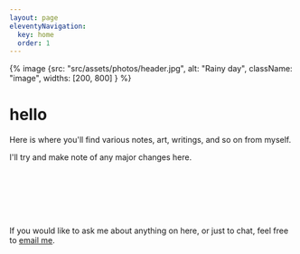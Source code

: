```yaml
---
layout: page
eleventyNavigation:
  key: home
  order: 1
---
```

{% image {src: "src/assets/photos/header.jpg", alt: "Rainy day", className: "image", widths: [200, 800] } %}

# hello
Here is where you'll find various notes, art, writings, and so on from myself.

I'll try and make note of any major changes here.


<br>
<br>
<br>
<br>
<br>

If you would like to ask me about anything on here, or just to chat, feel free to [email me](mailto:writer@oddduck.aleeas.com).